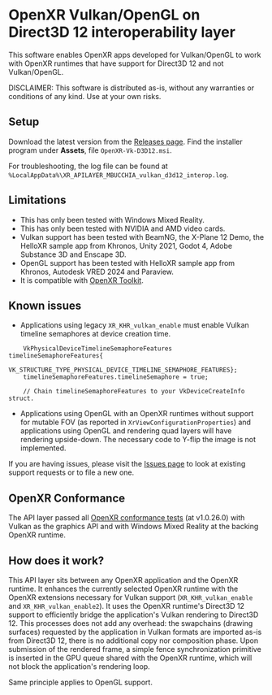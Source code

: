 # OpenXR Vulkan/OpenGL on Direct3D 12 interoperability layer

This software enables OpenXR apps developed for Vulkan/OpenGL to work with OpenXR runtimes that have support for Direct3D 12 and not Vulkan/OpenGL.

DISCLAIMER: This software is distributed as-is, without any warranties or conditions of any kind. Use at your own risks.

## Setup

Download the latest version from the [Releases page](https://github.com/mbucchia/OpenXR-Vk-D3D12/releases). Find the installer program under **Assets**, file `OpenXR-Vk-D3D12.msi`.

For troubleshooting, the log file can be found at `%LocalAppData%\XR_APILAYER_MBUCCHIA_vulkan_d3d12_interop.log`.

## Limitations

- This has only been tested with Windows Mixed Reality.
- This has only been tested with NVIDIA and AMD video cards.
- Vulkan support has been tested with BeamNG, the X-Plane 12 Demo, the HelloXR sample app from Khronos, Unity 2021, Godot 4, Adobe Substance 3D and Enscape 3D.
- OpenGL support has been tested with HelloXR sample app from Khronos, Autodesk VRED 2024 and Paraview.
- It is compatible with [OpenXR Toolkit](https://mbucchia.github.io/OpenXR-Toolkit/).

## Known issues

- Applications using legacy `XR_KHR_vulkan_enable` must enable Vulkan timeline semaphores at device creation time.

```
    VkPhysicalDeviceTimelineSemaphoreFeatures timelineSemaphoreFeatures{
        VK_STRUCTURE_TYPE_PHYSICAL_DEVICE_TIMELINE_SEMAPHORE_FEATURES};
    timelineSemaphoreFeatures.timelineSemaphore = true;

    // Chain timelineSemaphoreFeatures to your VkDeviceCreateInfo struct.
```

- Applications using OpenGL with an OpenXR runtimes without support for mutable FOV (as reported in `XrViewConfigurationProperties`) and applications using OpenGL and rendering quad layers will have rendering upside-down. The necessary code to Y-flip the image is not implemented.

If you are having issues, please visit the [Issues page](https://github.com/mbucchia/OpenXR-Vk-D3D12/issues) to look at existing support requests or to file a new one.

## OpenXR Conformance

The API layer passed all [OpenXR conformance tests](https://github.com/KhronosGroup/OpenXR-CTS) (at v1.0.26.0) with Vulkan as the graphics API and with Windows Mixed Reality at the backing OpenXR runtime.

## How does it work?

This API layer sits between any OpenXR application and the OpenXR runtime. It enhances the currently selected OpenXR runtime with the OpenXR extensions necessary for Vulkan support (`XR_KHR_vulkan_enable` and `XR_KHR_vulkan_enable2`). It uses the OpenXR runtime's Direct3D 12 support to efficiently bridge the application's Vulkan rendering to Direct3D 12. This processes does not add any overhead: the swapchains (drawing surfaces) requested by the application in Vulkan formats are imported as-is from Direct3D 12, there is no additional copy nor composition phase. Upon submission of the rendered frame, a simple fence synchronization primitive is inserted in the GPU queue shared with the OpenXR runtime, which will not block the application's rendering loop.

Same principle applies to OpenGL support.
